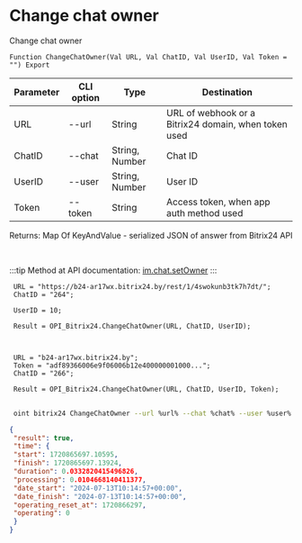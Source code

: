 ﻿---
sidebar_position: 10
---

# Change chat owner
 Change chat owner



`Function ChangeChatOwner(Val URL, Val ChatID, Val UserID, Val Token = "") Export`

 | Parameter | CLI option | Type | Destination |
 |-|-|-|-|
 | URL | --url | String | URL of webhook or a Bitrix24 domain, when token used |
 | ChatID | --chat | String, Number | Chat ID |
 | UserID | --user | String, Number | User ID |
 | Token | --token | String | Access token, when app auth method used |

 
 Returns: Map Of KeyAndValue - serialized JSON of answer from Bitrix24 API

<br/>

:::tip
Method at API documentation: [im.chat.setOwner](https://dev.1c-bitrix.ru/learning/course/?COURSE_ID=93&LESSON_ID=12111)
:::
<br/>


```bsl title="Code example"
 URL = "https://b24-ar17wx.bitrix24.by/rest/1/4swokunb3tk7h7dt/";
 ChatID = "264";
 
 UserID = 10;
 
 Result = OPI_Bitrix24.ChangeChatOwner(URL, ChatID, UserID);
 
 
 
 URL = "b24-ar17wx.bitrix24.by";
 Token = "adf89366006e9f06006b12e400000001000...";
 ChatID = "266";
 
 Result = OPI_Bitrix24.ChangeChatOwner(URL, ChatID, UserID, Token);
```
	


```sh title="CLI command example"
 
 oint bitrix24 ChangeChatOwner --url %url% --chat %chat% --user %user% --token %token%

```

```json title="Result"
{
 "result": true,
 "time": {
 "start": 1720865697.10595,
 "finish": 1720865697.13924,
 "duration": 0.0332820415496826,
 "processing": 0.0104668140411377,
 "date_start": "2024-07-13T10:14:57+00:00",
 "date_finish": "2024-07-13T10:14:57+00:00",
 "operating_reset_at": 1720866297,
 "operating": 0
 }
}
```
